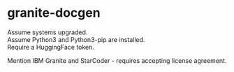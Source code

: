 # granite-docgen

Assume systems upgraded.  
Assume Python3 and Python3-pip are installed.  
Require a HuggingFace token.  

Mention IBM Granite and StarCoder - requires accepting license agreement.
